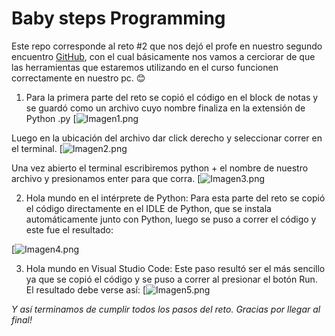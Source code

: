 # **Baby steps Programming** #

Este repo corresponde al reto #2 que nos dejó el profe en nuestro segundo encuentro [GitHub](hhttps://github.com/fegonzalez7/pdc_unal_clase2 "GitHub"), con el cual básicamente nos vamos a cerciorar de que las herramientas que estaremos utilizando en el curso funcionen correctamente en nuestro pc. 😊

1. Para la primera parte del reto se copió el código en el block de notas y se guardó como un archivo cuyo nombre finaliza en la extensión de Python .py
[![Imagen1.png](https://drive.google.com/file/d/1t0xwffDSE-zia1rlnS4SvvPXaErw_ZEc/view?usp=share_link)

Luego en la ubicación del archivo dar click derecho y seleccionar correr en el terminal.
[![Imagen2.png](https://drive.google.com/file/d/11FE9rsI5K8GJQ436dxMT5CF2S5HZ22nv/view?usp=share_link)

Una vez abierto el terminal escribiremos python + el nombre de nuestro archivo y presionamos enter para que corra.
[![Imagen3.png](https://drive.google.com/file/d/1Vk1POXDMsnlKLY40O148rHApfTioqp2C/view?usp=share_link)

2. Hola mundo en el intérprete de Python:
Para esta parte del reto se copió el código directamente en el IDLE de Python, que se instala automáticamente junto con Python, luego se puso a correr el código y este fue el resultado:

[![Imagen4.png](https://drive.google.com/file/d/1ZSqjfVSgHZx3SOu-t_4iOYJZXq9StIGh/view?usp=share_link)

3. Hola mundo en Visual Studio Code:
Este paso resultó ser el más sencillo ya que se copió el código y se puso a correr al presionar el botón Run. El resultado debe verse así:
[![Imagen5.png](https://drive.google.com/file/d/1Vk1POXDMsnlKLY40O148rHApfTioqp2C/view?usp=share_link)

_Y así terminamos de cumplir todos los pasos del reto. Gracias por llegar al final!_
